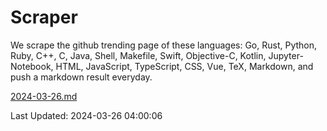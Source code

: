 # Scraper

We scrape the github trending page of these languages: Go, Rust, Python, Ruby, C++, C, Java, Shell, Makefile, Swift, Objective-C, Kotlin, Jupyter-Notebook, HTML, JavaScript, TypeScript, CSS, Vue, TeX, Markdown, and push a markdown result everyday.

[2024-03-26.md](https://github.com/yangwenmai/github-trending-backup/blob/master/2024-03-26.md)

Last Updated: 2024-03-26 04:00:06